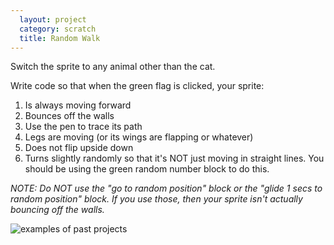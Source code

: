 ```yaml
---
  layout: project
  category: scratch
  title: Random Walk
---
```

Switch the sprite to any animal other than the cat.

Write code so that when the green flag is clicked, your sprite:

1. Is always moving forward
2. Bounces off the walls
3. Use the pen to trace its path
4. Legs are moving (or its wings are flapping or whatever)
5. Does not flip upside down
6. Turns slightly randomly so that it's NOT just moving in straight lines. You should be using the green random number block to do this.


*NOTE: Do NOT use the "go to random position" block or the "glide 1 secs to random position" block. If you use those, then your sprite isn't actually bouncing off the walls.*


![examples of past projects](/apcsp/scratch/bounceOffWalls.gif)
